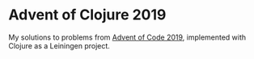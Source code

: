 # Advent of Clojure 2019

My solutions to problems from [Advent of Code 2019](https://adventofcode.com/2019), implemented with Clojure as a Leiningen project.
